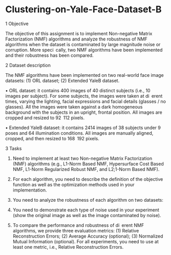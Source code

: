 # Clustering-on-Yale-Face-Dataset-B

1 Objective

The objective of this assignment is to implement Non-negative Matrix Factorization (NMF) algorithms and analyze the robustness of NMF algorithms when the dataset is contaminated by large magnitude noise or corruption. More speci cally, two NMF algorithms have been implemented and their robustness has been compared.

2 Dataset description

The NMF algorithms have been implemented on two real-world face image datasets: (1) ORL dataset; (2) Extended YaleB dataset.

• ORL dataset: it contains 400 images of 40 distinct subjects (i.e., 10 images per subject). For some subjects, the images were taken at di erent times, varying the lighting, facial expressions and facial details (glasses / no glasses). All the images were taken against a dark homogeneous background with the subjects in an upright, frontal position. All images are cropped and resized to 92 112 pixels.

• Extended YaleB dataset: it contains 2414 images of 38 subjects under 9 poses and 64 illumination conditions. All images are manually aligned,
cropped, and then resized to 168 192 pixels.

3 Tasks

1. Need to implement at least two Non-negative Matrix Factorization (NMF) algorithms (e.g., L1-Norm Based NMF, Hypersurface Cost Based NMF, L1-Norm Regularized Robust NMF, and L2;1-Norm Based NMF).

2. For each algorithm, you need to describe the definition of the objective function as well as the optimization methods used in your implementation.

3. You need to analyze the robustness of each algorithm on two datasets:

4. You need to demonstrate each type of noise used in your experiment (show the original image as well as the image contaminated by noise).

5. To compare the performance and robustness of di erent NMF algorithms, we provide three evaluation metrics: (1) Relative Reconstruction Errors; (2) Average Accuracy (optional); (3) Normalized Mutual Information (optional). For all experiments, you need to use at least one metric, i.e., Relative Reconstruction Errors. 
